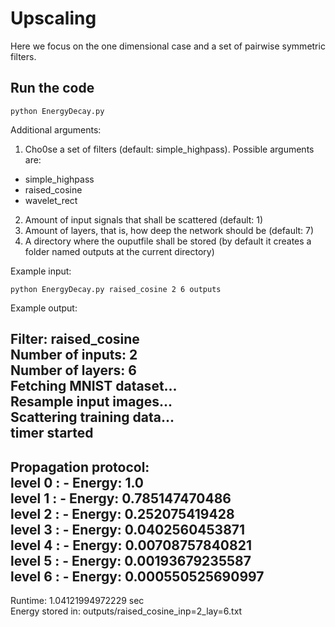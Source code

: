 # Upscaling

Here we focus on the one dimensional case and a set of pairwise symmetric filters. 

## Run the code

`python EnergyDecay.py`

Additional arguments:

1. Cho0se a set of filters (default: simple_highpass). Possible arguments are:
- simple_highpass
- raised_cosine
- wavelet_rect
2. Amount of input signals that shall be scattered (default: 1)
3. Amount of layers, that is, how deep the network should be (default: 7)
4. A directory where the ouputfile shall be stored (by default it creates a folder named outputs at the current directory)

Example input:

`python EnergyDecay.py raised_cosine 2 6 outputs`

Example output:

Filter:  raised_cosine  
Number of inputs:  2  
Number of layers:  6  
Fetching MNIST dataset...  
Resample input images...  
Scattering training data...  
timer started  
----------------------------------------------------  
Propagation protocol:  
level  0 : - Energy: 1.0  
level  1 : - Energy: 0.785147470486  
level  2 : - Energy: 0.252075419428  
level  3 : - Energy: 0.0402560453871  
level  4 : - Energy: 0.00708757840821  
level  5 : - Energy: 0.00193679235587  
level  6 : - Energy: 0.000550525690997  
----------------------------------------------------  
Runtime:  1.04121994972229 sec  
Energy stored in:  outputs/raised_cosine_inp=2_lay=6.txt
